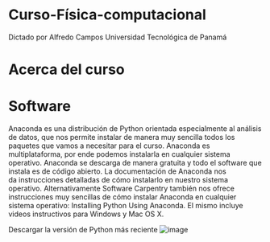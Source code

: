 # Curso-Física-computacional

Dictado por Alfredo Campos
Universidad Tecnológica de Panamá

# Acerca del curso


# Software

Anaconda es una distribución de Python orientada especialmente al análisis de datos, que nos permite instalar de manera muy sencilla todos los paquetes que vamos a necesitar para el curso. Anaconda es multiplataforma, por ende podemos instalarla en cualquier sistema operativo. Anaconda se descarga de manera gratuita y todo el software que instala es de código abierto.
La documentación de Anaconda nos da instrucciones detalladas de cómo instalarlo en nuestro sistema operativo.
Alternativamente Software Carpentry también nos ofrece instrucciones muy sencillas de cómo instalar Anaconda en cualquier sistema operativo: Installing Python Using Anaconda. El mismo incluye videos instructivos para Windows y Mac OS X.

Descargar la versión de Python más reciente
![image](https://user-images.githubusercontent.com/101575007/158383844-d76c011c-abb8-4516-b41f-495ccc2b085d.png)
